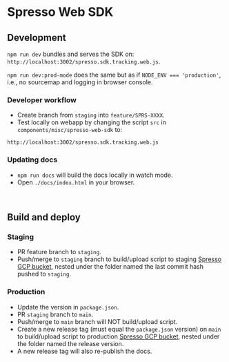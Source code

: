# Spresso Web SDK

## Development

`npm run dev` bundles and serves the SDK on: `http://localhost:3002/spresso.sdk.tracking.web.js`.

`npm run dev:prod-mode` does the same but as if `NODE_ENV === 'production'`, i.e., no sourcemap and logging in browser console.

### Developer workflow

-   Create branch from `staging` into `feature/SPRS-XXXX`.
-   Test locally on webapp by changing the script `src` in `components/misc/spresso-web-sdk` to:

```
http://localhost:3002/spresso.sdk.tracking.web.js
```

### Updating docs

-   `npm run docs` will build the docs locally in watch mode.
-   Open `./docs/index.html` in your browser.

<br>

## Build and deploy

### Staging

-   PR feature branch to `staging`.
-   Push/merge to `staging` branch to build/upload script to staging [Spresso GCP bucket](https://console.cloud.google.com/storage/browser/spresso-saas-staging-spresso-sdk-tracking-web;tab=objects?forceOnBucketsSortingFiltering=false&project=spresso-saas-staging&prefix=&forceOnObjectsSortingFiltering=false), nested under the folder named the last commit hash pushed to `staging`.

### Production

-   Update the version in `package.json`.
-   PR `staging` branch to `main`.
-   Push/merge to `main` branch will NOT build/upload script.
-   Create a new release tag (must equal the `package.json` version) on `main` to build/upload script to production [Spresso GCP bucket](<https://console.cloud.google.com/storage/browser/spresso-saas-prod-spresso-sdk-tracking-web?project=spresso-saas-prod&pageState=(%22StorageObjectListTable%22:(%22f%22:%22%255B%255D%22))&prefix=&forceOnObjectsSortingFiltering=false>), nested under the folder named the release version.
-   A new release tag will also re-publish the docs. 